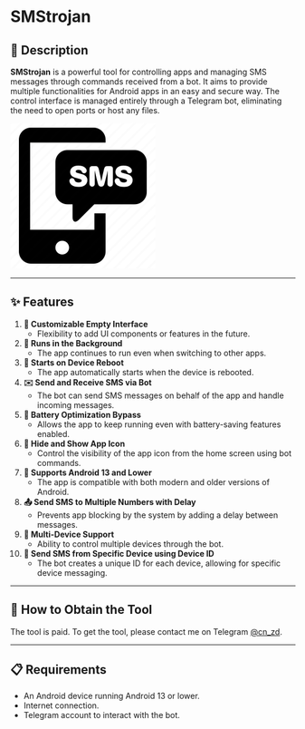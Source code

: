 # **SMStrojan**

## **📜 Description**
**SMStrojan** is a powerful tool for controlling apps and managing SMS messages through commands received from a bot. It aims to provide multiple functionalities for Android apps in an easy and secure way. The control interface is managed entirely through a Telegram bot, eliminating the need to open ports or host any files.

![SMStrojan](sms-256.webp)

---

## **✨ Features**
1. **🎨 Customizable Empty Interface**
   - Flexibility to add UI components or features in the future.
2. **🔄 Runs in the Background**
   - The app continues to run even when switching to other apps.
3. **🔄 Starts on Device Reboot**
   - The app automatically starts when the device is rebooted.
4. **✉️ Send and Receive SMS via Bot**
   - The bot can send SMS messages on behalf of the app and handle incoming messages.
5. **🔋 Battery Optimization Bypass**
   - Allows the app to keep running even with battery-saving features enabled.
6. **👻 Hide and Show App Icon**
   - Control the visibility of the app icon from the home screen using bot commands.
7. **📱 Supports Android 13 and Lower**
   - The app is compatible with both modern and older versions of Android.
8. **📤 Send SMS to Multiple Numbers with Delay**
   - Prevents app blocking by the system by adding a delay between messages.
9. **📱 Multi-Device Support**
   - Ability to control multiple devices through the bot.
10. **📲 Send SMS from Specific Device using Device ID**
    - The bot creates a unique ID for each device, allowing for specific device messaging.

---

## **🔧 How to Obtain the Tool**
The tool is paid. To get the tool, please contact me on Telegram [@cn_zd](https://t.me/cn_zd).

---

## **📋 Requirements**
- An Android device running Android 13 or lower.
- Internet connection.
- Telegram account to interact with the bot.
